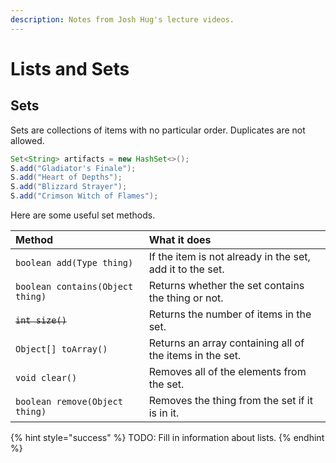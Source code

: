 ```yaml
---
description: Notes from Josh Hug's lecture videos.
---
```


# Lists and Sets

## Sets

Sets are collections of items with no particular order. Duplicates are not allowed.

```java
Set<String> artifacts = new HashSet<>();
S.add("Gladiator's Finale");
S.add("Heart of Depths");
S.add("Blizzard Strayer");
S.add("Crimson Witch of Flames");
```

Here are some useful set methods.

| Method | What it does |
| :--- | :--- |
| `boolean add(Type thing)` | If the item is not already in the set, add it to the set. |
| `boolean contains(Object thing)` | Returns whether the set contains the thing or not. |
| ~~`int size()`~~ | Returns the number of items in the set. |
| `Object[] toArray()` | Returns an array containing all of the items in the set. |
| `void clear()` | Removes all of the elements from the set. |
| `boolean remove(Object thing)` | Removes the thing from the set if it is in it. |

{% hint style="success" %}
TODO: Fill in information about lists.
{% endhint %}


